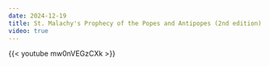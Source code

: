 ```yaml
---
date: 2024-12-19
title: St. Malachy's Prophecy of the Popes and Antipopes (2nd edition)
video: true
---
```



{{< youtube mw0nVEGzCXk >}}
